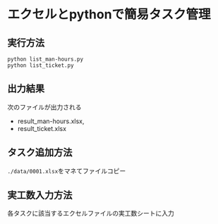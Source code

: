 # エクセルとpythonで簡易タスク管理

## 実行方法
~~~
python list_man-hours.py
python list_ticket.py
~~~
## 出力結果
次のファイルが出力される
* result_man-hours.xlsx,
* result_ticket.xlsx
## タスク追加方法
`./data/0001.xlsx`をマネてファイルコピー
## 実工数入力方法
各タスクに該当するエクセルファイルの実工数シートに入力
